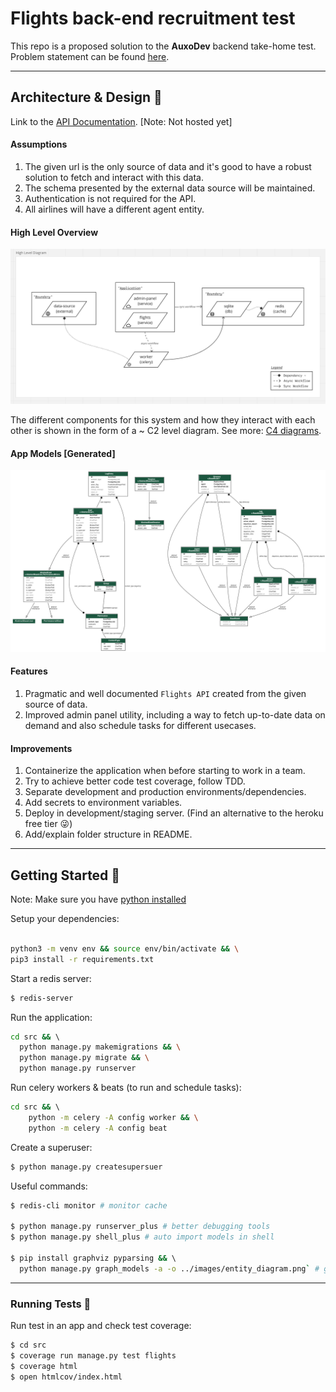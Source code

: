 # Flights back-end recruitment test

This repo is a proposed solution to the **AuxoDev** backend take-home test. Problem statement can be found [here](docs/task.md).

---
## Architecture & Design 📖

Link to the [API Documentation](http://127.0.0.1:8000/redoc/). [Note: Not hosted yet]

#### Assumptions
1. The given url is the only source of data and it's good to have a robust solution to fetch and interact with this data.
2. The schema presented by the external data source will be maintained.
3. Authentication is not required for the API.
4. All airlines will have a different agent entity.


#### High Level Overview

![alt 'text'](images/high_level_architecture.png)

The different components for this system and how they interact with each other is shown in the form of a ~ C2 level diagram. See more: [C4 diagrams](https://c4model.com/).

#### App Models [Generated]

![alt text](images/entity_diagram.png)
    
#### Features
1. Pragmatic and well documented `Flights API` created from the given source of data.
2. Improved admin panel utility, including a way to fetch up-to-date data on demand and also schedule tasks for different usecases.

#### Improvements
1. Containerize the application when before starting to work in a team.
2. Try to achieve better code test coverage, follow TDD.
3. Separate development and production environments/dependencies.
4. Add secrets to environment variables.
5. Deploy in development/staging server. (Find an alternative to the heroku free tier 😜)
6. Add/explain folder structure in README.

---
## Getting Started 🚀



<!-- These should be installed in your device.
- python
- redis
- celery -->

Note: Make sure you have [python installed](https://www.python.org/downloads/)

Setup your dependencies:  
```sh

python3 -m venv env && source env/bin/activate && \
pip3 install -r requirements.txt
```

Start a redis server:
```sh
$ redis-server 
```

Run the application:
```sh
cd src && \ 
  python manage.py makemigrations && \
  python manage.py migrate && \
  python manage.py runserver
```

Run celery workers & beats (to run and schedule tasks):
```sh
cd src && \ 
    python -m celery -A config worker && \
    python -m celery -A config beat
```

Create a superuser:
```sh
$ python manage.py createsupersuer
```

Useful commands:
```sh
$ redis-cli monitor # monitor cache

$ python manage.py runserver_plus # better debugging tools
$ python manage.py shell_plus # auto import models in shell

$ pip install graphviz pyparsing && \ 
  python manage.py graph_models -a -o ../images/entity_diagram.png` # generate models diagram
```
---
### Running Tests 🧪

Run test in an app and check test coverage:
```sh
$ cd src
$ coverage run manage.py test flights
$ coverage html
$ open htmlcov/index.html
```
